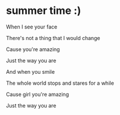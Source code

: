 summer time :)
======

When I see your face

There's not a thing that I would change

Cause you're amazing

Just the way you are

And when you smile

The whole world stops and stares for a while

Cause girl you're amazing

Just the way you are
